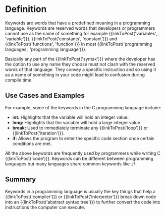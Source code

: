 # Definition

Keywords are words that have a predefined  meaning in a programming language. Keywords are reserved words that developers or programmers cannot use as the name of something for example {{linkToPost('variables', 'variable')}}, {{linkToPost('constants', 'constant')}} and {{linkToPost('functions', 'function')}} in most {{linkToPost('programming languages', 'programming language')}}.

Basically any part of the {{linkToPost('syntax')}} where the developer has the option to use any name they choose must not clash with the reserved words of that language. They convey a specific instruction and so using it as a name of something in your code might lead to confusion during compile time.

## Use Cases and Examples

For example, some of the keywords in the C programming language include: 
- **int:** Highlights that the variable will hold an integer value.
- **long:** Highlights that the variable will hold a large integer value.
- **break:** Used to immediately terminate any {{linkToPost('loop')}} or {{linkToPost('iteration')}}.
- **if:** Allows the program to enter the specific code section once certain conditions are met.

All the above keywords are frequently used by programmers while writing C {{linkToPost('code')}}. Keywords can be different between programming languages but many languages share common keywords like `if`.

## Summary

Keywords in a programming language is usually the key things that help a {{linkToPost('compiler')}} or {{linkToPost('interpreter')}} break down code into an {{linkToPost('abstract syntax tree')}} to further convert  the code into instructions the computer can execute.